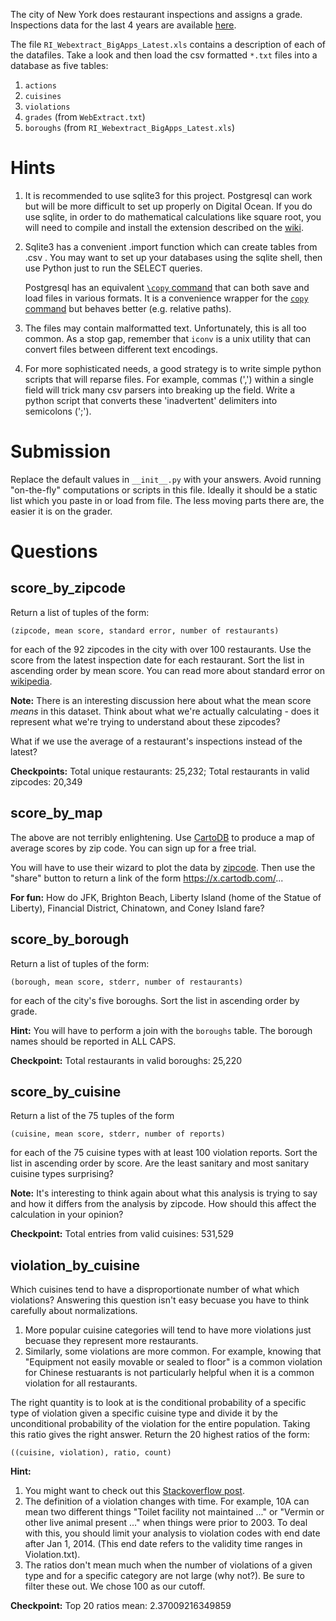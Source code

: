 The city of New York does restaurant inspections and assigns a grade.
Inspections data for the last 4 years are available
[here](https://s3.amazonaws.com/thedataincubator/coursedata/nyc_inspection_data.zip).

The file `RI_Webextract_BigApps_Latest.xls` contains a description of each of
the datafiles.  Take a look and then load the csv formatted `*.txt` files into
a database as five tables:
1. `actions`
2. `cuisines`
3. `violations`
4. `grades` (from `WebExtract.txt`)
5. `boroughs` (from `RI_Webextract_BigApps_Latest.xls`)

# Hints
1. It is recommended to use sqlite3 for this project. Postgresql can work but
   will be more difficult to set up properly on Digital Ocean. If you do use
   sqlite, in order to do mathematical calculations like square root, you will
   need to compile and install the extension described on the
   [wiki](https://sites.google.com/a/thedataincubator.com/the-data-incubator-wiki/course-information-and-logistics/getting-started/setup).
2. Sqlite3 has a convenient .import function which can create tables from .csv .
   You may want to set up your databases using the sqlite shell, then use Python
   just to run the SELECT queries.

   Postgresql has an equivalent [`\copy`
   command](http://www.postgresql.org/docs/9.2/static/app-psql.html#APP-PSQL-META-COMMANDS-COPY)
   that can both save and load files in various formats.  It is a convenience
   wrapper for the [`copy`
   command](http://www.postgresql.org/docs/9.2/static/sql-copy.html) but
   behaves better (e.g. relative paths).
3. The files may contain malformatted text.  Unfortunately, this is all too
   common.  As a stop gap, remember that `iconv` is a unix utility that can
   convert files between different text encodings.
4. For more sophisticated needs, a good strategy is to write simple python
   scripts that will reparse files.  For example, commas (',') within a single
   field will trick many csv parsers into breaking up the field.  Write a
   python script that converts these 'inadvertent' delimiters into semicolons
   (';').

# Submission
Replace the default values in `__init__.py` with your answers. Avoid running
"on-the-fly" computations or scripts in this file. Ideally it should be a
static list which you paste in or load from file. The less moving parts there
are, the easier it is on the grader.

# Questions

## score_by_zipcode
Return a list of tuples of the form:

    (zipcode, mean score, standard error, number of restaurants)

for each of the 92 zipcodes in the city with over 100 restaurants. Use the
score from the latest inspection date for each restaurant. Sort the list in
ascending order by mean score. You can read more about standard error on
[wikipedia](http://en.wikipedia.org/wiki/Standard_error).

**Note:** There is an interesting discussion here about what the mean score
*means* in this dataset. Think about what we're actually calculating -
does it represent what we're trying to understand about these zipcodes?

What if we use the average of a restaurant's inspections instead of the latest?

**Checkpoints:**
Total unique restaurants: 25,232;
Total restaurants in valid zipcodes: 20,349

## score_by_map
The above are not terribly enlightening.  Use [CartoDB](http://cartodb.com/)
to produce a map of average scores by zip code.  You can sign up for a free
trial.

You will have to use their wizard to plot the data by
[zipcode](http://docs.cartodb.com/cartodb-editor.html#geocoding-data).  Then
use the "share" button to return a link of the form https://x.cartodb.com/...

**For fun:** How do JFK, Brighton Beach, Liberty Island (home of the Statue of
Liberty), Financial District, Chinatown, and Coney Island fare?

## score_by_borough
Return a list of tuples of the form:

    (borough, mean score, stderr, number of restaurants)

for each of the city's five boroughs. Sort the list in ascending order by grade.

**Hint:** You will have to perform a join with the `boroughs` table.
The borough names should be reported in ALL CAPS.

**Checkpoint:**
Total restaurants in valid boroughs: 25,220

## score_by_cuisine
Return a list of the 75 tuples of the form

    (cuisine, mean score, stderr, number of reports)

for each of the 75 cuisine types with at least 100 violation reports. Sort the
list in ascending order by score. Are the least sanitary and most sanitary
cuisine types surprising?

**Note:** It's interesting to think again about what this analysis is trying
to say and how it differs from the analysis by zipcode. How should this
affect the calculation in your opinion?

**Checkpoint:**
Total entries from valid cuisines: 531,529

## violation_by_cuisine
Which cuisines tend to have a disproportionate number of what which violations?
Answering this question isn't easy becuase you have to think carefully about
normalizations.

1. More popular cuisine categories will tend to have more violations just
   becuase they represent more restaurants.
2. Similarly, some violations are more common.  For example, knowing that
   "Equipment not easily movable or sealed to floor" is a common violation for
   Chinese restuarants is not particularly helpful when it is a common
   violation for all restaurants.

The right quantity is to look at is the conditional probability of a specific
type of violation given a specific cuisine type and divide it by the
unconditional probability of the violation for the entire population. Taking
this ratio gives the right answer.  Return the 20 highest ratios of the form:

    ((cuisine, violation), ratio, count)

**Hint:**
1. You might want to check out this [Stackoverflow
   post](http://stackoverflow.com/questions/972877/calculate-frequency-using-sql).
2. The definition of a violation changes with time.  For example, 10A can mean
   two different things "Toilet facility not maintained ..." or "Vermin or
   other live animal present ..." when things were prior to 2003. To deal with
   this, you should limit your analysis to violation codes with end date after
   Jan 1, 2014. (This end date refers to the validity time ranges in
   Violation.txt).
3. The ratios don't mean much when the number of violations of a given type and
   for a specific category are not large (why not?).  Be sure to filter these
   out.  We chose 100 as our cutoff.

**Checkpoint:**
Top 20 ratios mean: 2.37009216349859
